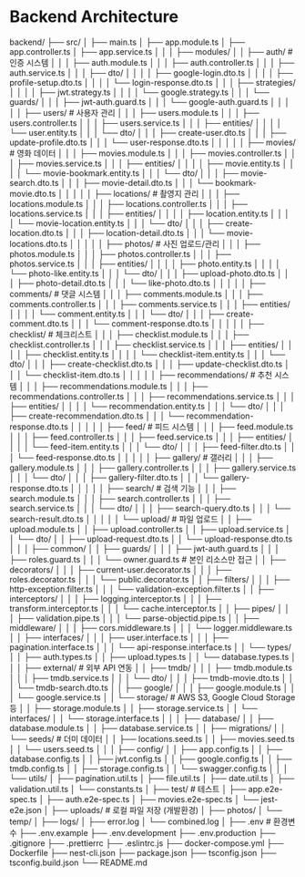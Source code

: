 # Backend Architecture

backend/
├── src/
│ ├── main.ts
│ ├── app.module.ts
│ ├── app.controller.ts
│ ├── app.service.ts
│ │
│ ├── modules/
│ │ ├── auth/ # 인증 시스템
│ │ │ ├── auth.module.ts
│ │ │ ├── auth.controller.ts
│ │ │ ├── auth.service.ts
│ │ │ ├── dto/
│ │ │ │ ├── google-login.dto.ts
│ │ │ │ ├── profile-setup.dto.ts
│ │ │ │ └── login-response.dto.ts
│ │ │ ├── strategies/
│ │ │ │ ├── jwt.strategy.ts
│ │ │ │ └── google.strategy.ts
│ │ │ └── guards/
│ │ │ ├── jwt-auth.guard.ts
│ │ │ └── google-auth.guard.ts
│ │ │
│ │ ├── users/ # 사용자 관리
│ │ │ ├── users.module.ts
│ │ │ ├── users.controller.ts
│ │ │ ├── users.service.ts
│ │ │ ├── entities/
│ │ │ │ └── user.entity.ts
│ │ │ └── dto/
│ │ │ ├── create-user.dto.ts
│ │ │ ├── update-profile.dto.ts
│ │ │ └── user-response.dto.ts
│ │ │
│ │ ├── movies/ # 영화 데이터
│ │ │ ├── movies.module.ts
│ │ │ ├── movies.controller.ts
│ │ │ ├── movies.service.ts
│ │ │ ├── entities/
│ │ │ │ ├── movie.entity.ts
│ │ │ │ └── movie-bookmark.entity.ts
│ │ │ └── dto/
│ │ │ ├── movie-search.dto.ts
│ │ │ ├── movie-detail.dto.ts
│ │ │ └── bookmark-movie.dto.ts
│ │ │
│ │ ├── locations/ # 촬영지 관리
│ │ │ ├── locations.module.ts
│ │ │ ├── locations.controller.ts
│ │ │ ├── locations.service.ts
│ │ │ ├── entities/
│ │ │ │ ├── location.entity.ts
│ │ │ │ └── movie-location.entity.ts
│ │ │ └── dto/
│ │ │ ├── create-location.dto.ts
│ │ │ ├── location-detail.dto.ts
│ │ │ └── movie-locations.dto.ts
│ │ │
│ │ ├── photos/ # 사진 업로드/관리
│ │ │ ├── photos.module.ts
│ │ │ ├── photos.controller.ts
│ │ │ ├── photos.service.ts
│ │ │ ├── entities/
│ │ │ │ ├── photo.entity.ts
│ │ │ │ └── photo-like.entity.ts
│ │ │ └── dto/
│ │ │ ├── upload-photo.dto.ts
│ │ │ ├── photo-detail.dto.ts
│ │ │ └── like-photo.dto.ts
│ │ │
│ │ ├── comments/ # 댓글 시스템
│ │ │ ├── comments.module.ts
│ │ │ ├── comments.controller.ts
│ │ │ ├── comments.service.ts
│ │ │ ├── entities/
│ │ │ │ └── comment.entity.ts
│ │ │ └── dto/
│ │ │ ├── create-comment.dto.ts
│ │ │ └── comment-response.dto.ts
│ │ │
│ │ ├── checklist/ # 체크리스트
│ │ │ ├── checklist.module.ts
│ │ │ ├── checklist.controller.ts
│ │ │ ├── checklist.service.ts
│ │ │ ├── entities/
│ │ │ │ ├── checklist.entity.ts
│ │ │ │ └── checklist-item.entity.ts
│ │ │ └── dto/
│ │ │ ├── create-checklist.dto.ts
│ │ │ ├── update-checklist.dto.ts
│ │ │ └── checklist-item.dto.ts
│ │ │
│ │ ├── recommendations/ # 추천 시스템
│ │ │ ├── recommendations.module.ts
│ │ │ ├── recommendations.controller.ts
│ │ │ ├── recommendations.service.ts
│ │ │ ├── entities/
│ │ │ │ └── recommendation.entity.ts
│ │ │ └── dto/
│ │ │ ├── create-recommendation.dto.ts
│ │ │ └── recommendation-response.dto.ts
│ │ │
│ │ ├── feed/ # 피드 시스템
│ │ │ ├── feed.module.ts
│ │ │ ├── feed.controller.ts
│ │ │ ├── feed.service.ts
│ │ │ ├── entities/
│ │ │ │ └── feed-item.entity.ts
│ │ │ └── dto/
│ │ │ ├── feed-filter.dto.ts
│ │ │ └── feed-response.dto.ts
│ │ │
│ │ ├── gallery/ # 갤러리
│ │ │ ├── gallery.module.ts
│ │ │ ├── gallery.controller.ts
│ │ │ ├── gallery.service.ts
│ │ │ └── dto/
│ │ │ ├── gallery-filter.dto.ts
│ │ │ └── gallery-response.dto.ts
│ │ │
│ │ ├── search/ # 검색 기능
│ │ │ ├── search.module.ts
│ │ │ ├── search.controller.ts
│ │ │ ├── search.service.ts
│ │ │ └── dto/
│ │ │ ├── search-query.dto.ts
│ │ │ └── search-result.dto.ts
│ │ │
│ │ └── upload/ # 파일 업로드
│ │ ├── upload.module.ts
│ │ ├── upload.controller.ts
│ │ ├── upload.service.ts
│ │ └── dto/
│ │ ├── upload-request.dto.ts
│ │ └── upload-response.dto.ts
│ │
│ ├── common/
│ │ ├── guards/
│ │ │ ├── jwt-auth.guard.ts
│ │ │ ├── roles.guard.ts
│ │ │ └── owner.guard.ts # 본인 리소스만 접근
│ │ ├── decorators/
│ │ │ ├── current-user.decorator.ts
│ │ │ ├── roles.decorator.ts
│ │ │ └── public.decorator.ts
│ │ ├── filters/
│ │ │ ├── http-exception.filter.ts
│ │ │ └── validation-exception.filter.ts
│ │ ├── interceptors/
│ │ │ ├── logging.interceptor.ts
│ │ │ ├── transform.interceptor.ts
│ │ │ └── cache.interceptor.ts
│ │ ├── pipes/
│ │ │ ├── validation.pipe.ts
│ │ │ └── parse-objectid.pipe.ts
│ │ ├── middleware/
│ │ │ ├── cors.middleware.ts
│ │ │ └── logger.middleware.ts
│ │ ├── interfaces/
│ │ │ ├── user.interface.ts
│ │ │ ├── pagination.interface.ts
│ │ │ └── api-response.interface.ts
│ │ └── types/
│ │ ├── auth.types.ts
│ │ ├── upload.types.ts
│ │ └── database.types.ts
│ │
│ ├── external/ # 외부 API 연동
│ │ ├── tmdb/
│ │ │ ├── tmdb.module.ts
│ │ │ ├── tmdb.service.ts
│ │ │ └── dto/
│ │ │ ├── tmdb-movie.dto.ts
│ │ │ └── tmdb-search.dto.ts
│ │ ├── google/
│ │ │ ├── google.module.ts
│ │ │ └── google.service.ts
│ │ └── storage/ # AWS S3, Google Cloud Storage 등
│ │ ├── storage.module.ts
│ │ ├── storage.service.ts
│ │ └── interfaces/
│ │ └── storage.interface.ts
│ │
│ ├── database/
│ │ ├── database.module.ts
│ │ ├── database.service.ts
│ │ ├── migrations/
│ │ └── seeds/ # 더미 데이터
│ │ ├── locations.seed.ts
│ │ ├── movies.seed.ts
│ │ └── users.seed.ts
│ │
│ ├── config/
│ │ ├── app.config.ts
│ │ ├── database.config.ts
│ │ ├── jwt.config.ts
│ │ ├── google.config.ts
│ │ ├── tmdb.config.ts
│ │ ├── storage.config.ts
│ │ └── swagger.config.ts
│ │
│ └── utils/
│ ├── pagination.util.ts
│ ├── file.util.ts
│ ├── date.util.ts
│ ├── validation.util.ts
│ └── constants.ts
│
├── test/ # 테스트
│ ├── app.e2e-spec.ts
│ ├── auth.e2e-spec.ts
│ ├── movies.e2e-spec.ts
│ └── jest-e2e.json
│
├── uploads/ # 로컬 파일 저장 (개발환경)
│ ├── photos/
│ └── temp/
│
├── logs/
│ ├── error.log
│ └── combined.log
│
├── .env # 환경변수
├── .env.example
├── .env.development
├── .env.production
├── .gitignore
├── .prettierrc
├── .eslintrc.js
├── docker-compose.yml
├── Dockerfile
├── nest-cli.json
├── package.json
├── tsconfig.json
├── tsconfig.build.json
└── README.md
